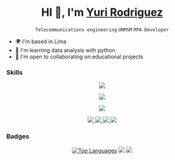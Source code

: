 <div align="center">
  <h1 align="center">HI 👋, I'm <a href="https://yurirodrix.vercel.app">Yuri Rodriguez</a></h1>
  <div align="center">
    <code>Telecommunications engineering</code>
     <code>UNMSM</code>
  <code>RPA Developer</code>
    </div>
</div>


* 🌍  I'm based in Lima
* 🧠  I'm learning data analysis with python
* 🤝  I'm open to collaborating on educational projects

### Skills
<p align="center" >
  <a href="https://www.github.com/Yzx7">
    <img src="https://skillicons.dev/icons?i=ts,py,go,java,cpp,dart,fortran,latex,js,html,css" />
  </a>
</p>
  
<p align="center" >
  <a href="https://www.github.com/Yzx7">
    <img src="https://skillicons.dev/icons?i=bootstrap,figma,jquery,nextjs,p5js,react,tailwind,threejs" />
  </a>
</p>

<p align="center" >
  <a href="https://www.github.com/Yzx7">
    <img src="https://skillicons.dev/icons?i=express,fastapi,flask,nodejs,nginx,vercel" />
  </a>
</p>
<!-- <p align="center" >
  <a href="https://www.github.com/Yzx7">
    <img src="https://skillicons.dev/icons?i=anaconda,eclipse,git,linux,ubuntu" />
  </a>
</p> -->
<p align="center" >
  <a href="https://www.github.com/Yzx7">
    <img src="https://skillicons.dev/icons?i=anaconda,git,linux,ubuntu" />
    <img src="https://skillicons.dev/icons?i=mongodb,mysql,firebase" />
    <img src="https://skillicons.dev/icons?i=arduino,bots" />
    <img src="https://skillicons.dev/icons?i=blender,matlab,octave,opencv" />
  </a>
</p>
<!-- <p align="center" >
  <a href="https://www.github.com/Yzx7">
    <img src="https://skillicons.dev/icons?i=blender,matlab,octave,opencv" />
  </a>
</p> -->
<!-- <p align="center" >
  <a href="https://www.github.com/Yzx7">
    <img src="https://skillicons.dev/icons?i=arduino,bots" />
  </a>
</p>
 -->

 ### Badges
 
<div align="center" justify="center">
  <a href="https://github.com/Yzx7" align="left"><img src="https://github-readme-stats.vercel.app/api/top-langs/?username=Yzx7&langs_count=8&title_color=0891b2&text_color=ffffff&icon_color=0891b2&bg_color=151b23&hide_border=true&locale=en&custom_title=Top%20%Languages&layout=compact&exclude_repo=flutter-bt-classic" alt="Top Languages" /></a>
  <img src="https://nirzak-streak-stats.vercel.app/?user=Yzx7&theme=dark&hide_border=true" />
  <img src="https://github-profile-trophy.vercel.app/?username=Yzx7&theme=nord&no-frame=false&no-bg=true&margin-w=6&column=3&row=1&margin-h=35" />
</div>
 


<!-- 
### Socials
<p align="left"> <a href="https://www.github.com/Yzx7" target="_blank" rel="noreferrer"><img src="https://raw.githubusercontent.com/danielcranney/readme-generator/main/public/icons/socials/github.svg" width="32" height="32" /></a></p>  -->



<!--  ### Badges 
<a href="https://github.com/Yzx7" align="left"><img src="https://github-readme-stats.vercel.app/api/top-langs/?username=Yzx7&langs_count=10&title_color=0891b2&text_color=ffffff&icon_color=0891b2&bg_color=151b23&hide_border=true&locale=en&custom_title=Top%20%Languages&layout=compact&exclude_repo=flutter-bt-classic" alt="Top Languages" /></a>  -->
